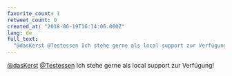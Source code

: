 ```yaml
---
favorite_count: 1
retweet_count: 0
created_at: "2018-06-19T16:14:06.000Z"
lang: de
full_text:
  "@dasKerst @Testessen Ich stehe gerne als local support zur Verfügung!"
---
```


[@dasKerst](https://twitter.com/dasKerst)
[@Testessen](https://twitter.com/Testessen) Ich stehe gerne als local support
zur Verfügung!
